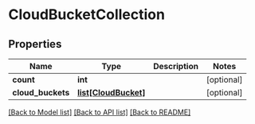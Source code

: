 # CloudBucketCollection

## Properties
Name | Type | Description | Notes
------------ | ------------- | ------------- | -------------
**count** | **int** |  | [optional] 
**cloud_buckets** | [**list[CloudBucket]**](CloudBucket.md) |  | [optional] 

[[Back to Model list]](../README.md#documentation-for-models) [[Back to API list]](../README.md#documentation-for-api-endpoints) [[Back to README]](../README.md)


